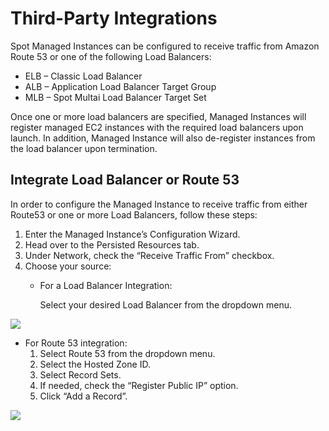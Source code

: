 # Third-Party Integrations

Spot Managed Instances can be configured to receive traffic from Amazon Route 53 or one of the following Load Balancers:
* ELB – Classic Load Balancer
* ALB – Application Load Balancer Target Group
* MLB – Spot Multai Load Balancer Target Set

Once one or more load balancers are specified, Managed Instances will register managed EC2 instances with the required load balancers upon launch. In addition, Managed Instance will also de-register instances from the load balancer upon termination.

## Integrate Load Balancer or Route 53

In order to configure the Managed Instance to receive traffic from either Route53 or one or more Load Balancers, follow these steps:

1. Enter the Managed Instance’s Configuration Wizard.
2. Head over to the Persisted Resources tab.
3. Under Network, check the “Receive Traffic From” checkbox.
4. Choose your source:
   * For a Load Balancer Integration:

     Select your desired Load Balancer from the dropdown menu.

<img src="/managed-instance/_media/third-party-integrations-01.png" />

   * For Route 53 integration:
     1. Select Route 53 from the dropdown menu.
     2. Select the Hosted Zone ID.
     3. Select Record Sets.
     4. If needed, check the “Register Public IP” option.
     5. Click “Add a Record”.

<img src="/managed-instance/_media/third-party-integrations-02.png" />

